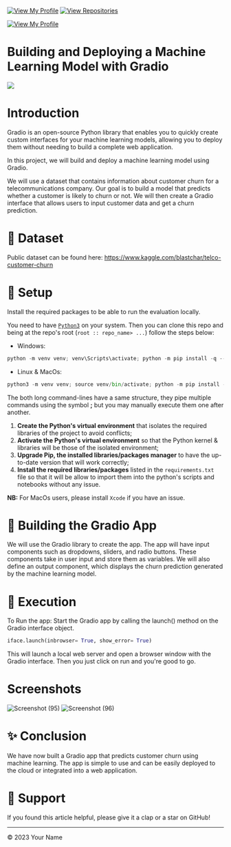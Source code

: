[![View My Profile](https://img.shields.io/badge/View-My_Profile-green?logo=GitHub)](https://github.com/your-github-username)
[![View Repositories](https://img.shields.io/badge/View-My_Repositories-blue?logo=GitHub)](https://github.com/your-github-username?tab=repositories)

[![View My Profile](https://img.shields.io/badge/MEDIUM-Article-purple?logo=Medium)](https://medium.com/@emmanuel.ikogho/deploying-a-machine-learning-model-with-gradio-97d4f8c5e795)

# Building and Deploying a Machine Learning Model with Gradio

<img src="https://i.ytimg.com/vi/RiCQzBluTxU/maxresdefault.jpg" width="">

# Introduction

Gradio is an open-source Python library that enables you to quickly create custom interfaces for your machine learning models, allowing you to deploy them without needing to build a complete web application.

In this project, we will build and deploy a machine learning model using Gradio.

We will use a dataset that contains information about customer churn for a telecommunications company. Our goal is to build a model that predicts whether a customer is likely to churn or not. We will then create a Gradio interface that allows users to input customer data and get a churn prediction.

# 📁 Dataset

Public dataset can be found here: https://www.kaggle.com/blastchar/telco-customer-churn

# 🚀 Setup

Install the required packages to be able to run the evaluation locally.

You need to have [`Python3`](https://www.python.org/) on your system. Then you can clone this repo and being at the repo's root (`root :: repo_name> ...`) follow the steps below:

- Windows:

```python
python -m venv venv; venv\Scripts\activate; python -m pip install -q --upgrade pip; python -m pip install -qr requirements.txt
```

- Linux & MacOs:

```python
python3 -m venv venv; source venv/bin/activate; python -m pip install -q --upgrade pip; python -m pip install -qr requirements.txt
```

The both long command-lines have a same structure, they pipe multiple commands using the symbol **;** but you may manually execute them one after another.

1. **Create the Python's virtual environment** that isolates the required libraries of the project to avoid conflicts;
2. **Activate the Python's virtual environment** so that the Python kernel & libraries will be those of the isolated environment;
3. **Upgrade Pip, the installed libraries/packages manager** to have the up-to-date version that will work correctly;
4. **Install the required libraries/packages** listed in the `requirements.txt` file so that it will be allow to import them into the python's scripts and notebooks without any issue.

**NB:** For MacOs users, please install `Xcode` if you have an issue.

# 🔧 Building the Gradio App

We will use the Gradio library to create the app. The app will have input components such as dropdowns, sliders, and radio buttons. These components take in user input and store them as variables. We will also define an output component, which displays the churn prediction generated by the machine learning model.

# 🚀 Execution

To Run the app: Start the Gradio app by calling the launch() method on the Gradio interface object.

```python
iface.launch(inbrowser= True, show_error= True)
```

This will launch a local web server and open a browser window with the Gradio interface. Then you just click on run and you're good to go.

# Screenshots

![Screenshot (95)](https://user-images.githubusercontent.com/102419217/232255094-3e3aea3c-d436-430a-81aa-68c025bd5020.png)
![Screenshot (96)](https://user-images.githubusercontent.com/102419217/232255106-ed5cb2bd-1954-40f8-a10e-a1d68941761a.png)

# ✨ Conclusion

We have now built a Gradio app that predicts customer churn using machine learning. The app is simple to use and can be easily deployed to the cloud or integrated into a web application.

# 👏 Support

If you found this article helpful, please give it a clap or a star on GitHub!

---

<p>&copy; 2023 Your Name</p>
